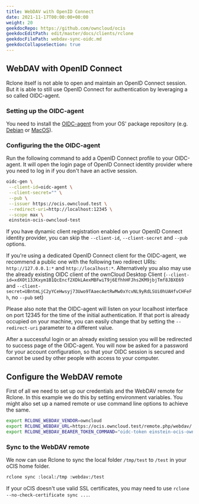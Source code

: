 ```yaml
---
title: WebDAV with OpenID Connect
date: 2021-11-17T00:00:00+00:00
weight: 20
geekdocRepo: https://github.com/owncloud/ocis
geekdocEditPath: edit/master/docs/clients/rclone
geekdocFilePath: webdav-sync-oidc.md
geekdocCollapseSection: true
---
```



## WebDAV with OpenID Connect

Rclone itself is not able to open and maintain an OpenID Connect session. But it is able to still use OpenID Connect for authentication by leveraging a so called OIDC-agent.

### Setting up the OIDC-agent

You need to install the [OIDC-agent](https://github.com/indigo-dc/oidc-agent) from your OS' package repository (e.g. [Debian](https://github.com/indigo-dc/oidc-agent#debian-packages) or [MacOS](https://github.com/indigo-dc/oidc-agent#debian-packages)).


### Configuring the the OIDC-agent

Run the following command to add a OpenID Connect profile to your OIDC-agent. It will open the login page of OpenID Connect identity provider where you need to log in if you don't have an active session.

``` bash
oidc-gen \
 --client-id=oidc-agent \
 --client-secret="" \
 --pub \
 --issuer https://ocis.owncloud.test \
 --redirect-uri=http://localhost:12345 \
 --scope max \
 einstein-ocis-owncloud-test
```

If you have dynamic client registration enabled on your OpenID Connect identity provider, you can skip the `--client-id`,  `--client-secret` and `--pub` options.

If you're using a dedicated OpenID Connect client for the OIDC-agent, we recommend a public one with the following two redirect URIs: `http://127.0.0.1:*` and `http://localhost:*`. Alternatively you also may use the already existing OIDC client of the ownCloud Desktop Client (`--client-id=xdXOt13JKxym1B1QcEncf2XDkLAexMBFwiT9j6EfhhHFJhs2KM9jbjTmf8JBXE69` and `--client-secret=UBntmLjC2yYCeHwsyj73Uwo9TAaecAetRwMw0xYcvNL9yRdLSUi0hUAHfvCHFeFh`, no `--pub` set)

Please also note that the OIDC-agent will listen on your localhost interface on port 12345 for the time of the initial authentication. If that port is already occupied on your machine, you can easily change that by setting the `--redirect-uri` parameter to a different value.

After a successful login or an already existing session you will be redirected to success page of the OIDC-agent.
You will now be asked for a password for your account configuration, so that your OIDC session is secured and cannot be used by other people with access to your computer.



## Configure the WebDAV remote

First of all we need to set up our credentials and the WebDAV remote for Rclone. In this example we do this by setting environment variables. You might also set up a named remote or use command line options to achieve the same.

``` bash
export RCLONE_WEBDAV_VENDOR=owncloud
export RCLONE_WEBDAV_URL=https://ocis.owncloud.test/remote.php/webdav/
export RCLONE_WEBDAV_BEARER_TOKEN_COMMAND="oidc-token einstein-ocis-owncloud-test"
```


### Sync to the WebDAV remote

We now can use Rclone to sync the local folder `/tmp/test` to `/test` in your oCIS home folder.

``` bash
rclone sync :local:/tmp :webdav:/test
```

If your oCIS doesn't use valid SSL certificates, you may need to use `rclone --no-check-certificate sync ...`.
